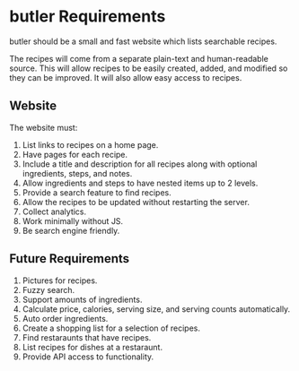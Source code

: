 # butler Requirements

butler should be a small and fast website which lists searchable recipes.

The recipes will come from a separate plain-text and human-readable source. This
will allow recipes to be easily created, added, and modified so they can be
improved. It will also allow easy access to recipes.

## Website

The website must:

1. List links to recipes on a home page.
2. Have pages for each recipe.
3. Include a title and description for all recipes along with optional
   ingredients, steps, and notes.
4. Allow ingredients and steps to have nested items up to 2 levels.
5. Provide a search feature to find recipes.
6. Allow the recipes to be updated without restarting the server.
7. Collect analytics.
8. Work minimally without JS.
9. Be search engine friendly.

## Future Requirements

1. Pictures for recipes.
2. Fuzzy search.
3. Support amounts of ingredients.
4. Calculate price, calories, serving size, and serving counts automatically.
5. Auto order ingredients.
6. Create a shopping list for a selection of recipes.
7. Find restaraunts that have recipes.
8. List recipes for dishes at a restaraunt.
9. Provide API access to functionality.
